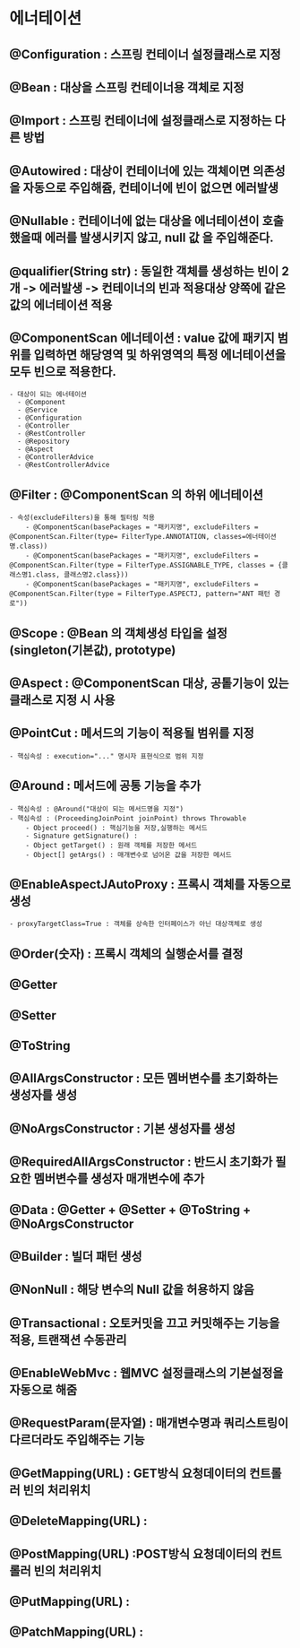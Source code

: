 # 에너테이션
## @Configuration : 스프링 컨테이너 설정클래스로 지정
## @Bean : 대상을 스프링 컨테이너용 객체로 지정
## @Import : 스프링 컨테이너에 설정클래스로 지정하는 다른 방법
## @Autowired : 대상이 컨테이너에 있는 객체이면 의존성을 자동으로 주입해쥼, 컨테이너에 빈이 없으면 에러발생
## @Nullable : 컨테이너에 없는 대상을 에너테이션이 호출했을때 에러를 발생시키지 않고, null 값 을 주입해준다.
## @qualifier(String str) : 동일한 객체를 생성하는 빈이 2개 -> 에러발생 -> 컨테이너의 빈과 적용대상 양쪽에 같은 값의 에너테이션 적용
## @ComponentScan 에너테이션 : value 값에 패키지 범위를 입력하면 해당영역 및 하위영역의 특정 에너테이션을 모두 빈으로 적용한다.
    - 대상이 되는 에너테이션   
      - @Component
      - @Service
      - @Configuration
      - @Controller
      - @RestController
      - @Repository
      - @Aspect
      - @ControllerAdvice
      - @RestControllerAdvice 
## @Filter : @ComponentScan 의 하위 에너테이션
    - 속성(excludeFilters)을 통해 필터링 적용                     
        - @ComponentScan(basePackages = "패키지명", excludeFilters = @ComponentScan.Filter(type= FilterType.ANNOTATION, classes=에너테이션명.class))
        - @ComponentScan(basePackages = "패키지명", excludeFilters = @ComponentScan.Filter(type = FilterType.ASSIGNABLE_TYPE, classes = {클래스명1.class, 클래스명2.class}))
        - @ComponentScan(basePackages = "패키지명", excludeFilters = @ComponentScan.Filter(type = FilterType.ASPECTJ, pattern="ANT 패턴 경로"))
## @Scope : @Bean 의 객체생성 타입을 설정(singleton(기본값), prototype)
## @Aspect : @ComponentScan 대상, 공톹기능이 있는 클래스로 지정 시 사용
## @PointCut : 메서드의 기능이 적용될 범위를 지정
    - 핵심속성 : execution="..." 명시자 표현식으로 범위 지정
## @Around : 메서드에 공통 기능을 추가
    - 핵심속성 : @Around("대상이 되는 메서드명을 지정")
    - 핵심속성 : (ProceedingJoinPoint joinPoint) throws Throwable
        - Object proceed() : 핵심기능을 저장,실행하는 메서드
        - Signature getSignature() :
        - Object getTarget() : 원래 객체를 저장한 메서드
        - Object[] getArgs() : 매개변수로 넘어온 값을 저장한 메서드
## @EnableAspectJAutoProxy : 프록시 객체를 자동으로 생성
    - proxyTargetClass=True : 객체를 상속한 인터페이스가 아닌 대상객체로 생성
## @Order(숫자) : 프록시 객체의 실행순서를 결정
## @Getter
## @Setter
## @ToString
## @AllArgsConstructor : 모든 멤버변수를 초기화하는 생성자를 생성
## @NoArgsConstructor : 기본 생성자를 생성
## @RequiredAllArgsConstructor : 반드시 초기화가 필요한 멤버변수를 생성자 매개변수에 추가
## @Data : @Getter + @Setter + @ToString + @NoArgsConstructor
## @Builder : 빌더 패턴 생성
## @NonNull : 해당 변수의 Null 값을 허용하지 않음
## @Transactional : 오토커밋을 끄고 커밋해주는 기능을 적용, 트랜잭션 수동관리
## @EnableWebMvc : 웹MVC 설정클래스의 기본설정을 자동으로 해줌
## @RequestParam(문자열) : 매개변수명과 쿼리스트링이 다르더라도 주입해주는 기능
## @GetMapping(URL) : GET방식 요청데이터의 컨트롤러 빈의 처리위치
## @DeleteMapping(URL) :
## @PostMapping(URL) :POST방식 요청데이터의 컨트롤러 빈의 처리위치
## @PutMapping(URL) :
## @PatchMapping(URL) :
